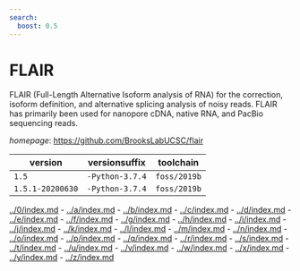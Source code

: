 ```yaml
---
search:
  boost: 0.5
---
```

# FLAIR

FLAIR (Full-Length Alternative Isoform analysis of RNA)  for the correction, isoform definition, and alternative splicing analysis of noisy reads.  FLAIR has primarily been used for nanopore cDNA, native RNA, and PacBio sequencing reads.

*homepage*: <https://github.com/BrooksLabUCSC/flair>

version | versionsuffix | toolchain
--------|---------------|----------
``1.5`` | ``-Python-3.7.4`` | ``foss/2019b``
``1.5.1-20200630`` | ``-Python-3.7.4`` | ``foss/2019b``

[../0/index.md](0) - [../a/index.md](a) - [../b/index.md](b) - [../c/index.md](c) - [../d/index.md](d) - [../e/index.md](e) - [../f/index.md](f) - [../g/index.md](g) - [../h/index.md](h) - [../i/index.md](i) - [../j/index.md](j) - [../k/index.md](k) - [../l/index.md](l) - [../m/index.md](m) - [../n/index.md](n) - [../o/index.md](o) - [../p/index.md](p) - [../q/index.md](q) - [../r/index.md](r) - [../s/index.md](s) - [../t/index.md](t) - [../u/index.md](u) - [../v/index.md](v) - [../w/index.md](w) - [../x/index.md](x) - [../y/index.md](y) - [../z/index.md](z)

